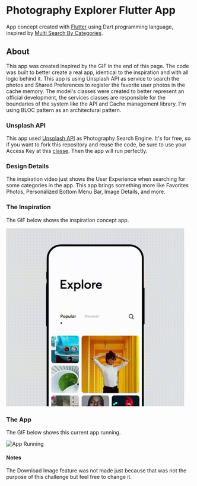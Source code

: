 # Photography Explorer Flutter App
App concept created with [Flutter](https://flutter.dev/) using Dart programming language, inspired by [Multi Search By Categories](https://dribbble.com/shots/5922034-Multi-search-by-categories). 

## About
This app was created inspired by the GIF in the end of this page. The code was built to better create a real app, identical to the inspiration and with all logic behind it. This app is using Unsplash API as service to search the photos and Shared Preferences to register the favorite user photos in the cache memory. The model's classes were created to better represent an official development, the services classes are responsible for the boundaries of the system like the API and Cache management library. I'm using BLOC pattern as an architectural pattern.

### Unsplash API
This app used [Unsplash API](https://unsplash.com/developers) as Photography Search Engine. It's for free, so if you want to fork this repository and reuse the code, be sure to use your Access Key at this [classe](./lib/services/PhotosAPI.dart). Then the app will run perfectly. 

### Design Details
The inspiration video just shows the User Experience when searching for some categories in the app. This app brings something more like Favorites Photos, Personalized Bottom Menu Bar, Image Details, and more.

### The Inspiration
The GIF below shows the inspiration concept app.

![App Running](./docs/inspiration.gif)

### The App
The GIF below shows this current app running.

![App Running](./docs/app-running.gif)

#### Notes
The Download Image feature was not made just because that was not the purpose of this challenge but feel free to change it.
